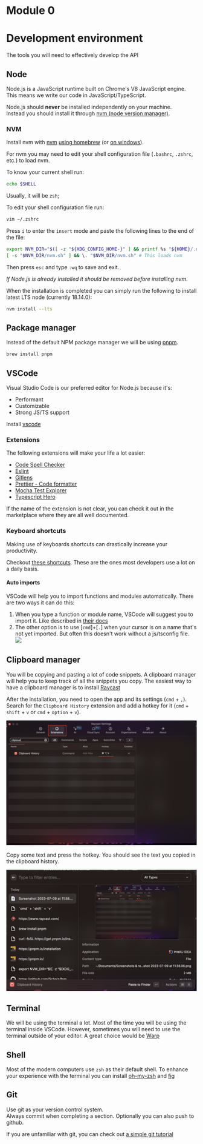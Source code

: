 # Module 0

# Development environment

The tools you will need to effectively develop the API

## Node

Node.js is a JavaScript runtime built on Chrome's V8 JavaScript engine. This means we write our code in JavaScript/TypeScript.

Node.js should **never** be installed independently on your machine.  
Instead you should install it through [nvm (node version manager)](https://formulae.brew.sh/formula/nvm).  

### NVM

Install nvm with [nvm](https://formulae.brew.sh/formula/nvm) [using homebrew](https://brew.sh/) (or [on windows](https://github.com/coreybutler/nvm-windows/releases)).

For nvm you may need to edit your shell configuration file (`.bashrc`, `.zshrc`, etc.) to load nvm.

To know your current shell run:

```bash
echo $SHELL
```

Usually, it will be `zsh`;

To edit your shell configuration file run:

```bash
vim ~/.zshrc
```

Press `i` to enter the `insert` mode and paste the following lines to the end of the file:

```bash
export NVM_DIR="$([ -z "${XDG_CONFIG_HOME-}" ] && printf %s "${HOME}/.nvm" || printf %s "${XDG_CONFIG_HOME}/nvm")"
[ -s "$NVM_DIR/nvm.sh" ] && \. "$NVM_DIR/nvm.sh" # This loads nvm
```

Then press `esc` and type `:wq` to save and exit.

_If Node.js is already installed it should be removed before installing nvm._

When the installation is completed you can simply run the following to install latest LTS node (currently 18.14.0):

```bash
nvm install --lts
```

## Package manager

Instead of the default NPM package manager we will be using [pnpm](https://pnpm.io/installation).

```bash
brew install pnpm
```

## VSCode

Visual Studio Code is our preferred editor for Node.js because it's:

- Performant
- Customizable
- Strong JS/TS support

Install [vscode](https://code.visualstudio.com/)

### Extensions

The following extensions will make your life a lot easier:

- [Code Spell Checker](https://marketplace.visualstudio.com/items?itemName=streetsidesoftware.code-spell-checker)
- [Eslint](https://marketplace.visualstudio.com/items?itemName=dbaeumer.vscode-eslint)
- [Gitlens](https://marketplace.visualstudio.com/items?itemName=eamodio.gitlens)
- [Prettier - Code formatter](https://marketplace.visualstudio.com/items?itemName=esbenp.prettier-vscode)
- [Mocha Test Explorer](https://marketplace.visualstudio.com/items?itemName=hbenl.vscode-mocha-test-adapter)
- [Typescript Hero](https://marketplace.visualstudio.com/items?itemName=rbbit.typescript-hero)

If the name of the extension is not clear, you can check it out in the marketplace where they are all well documented.

### Keyboard shortcuts

Making use of keyboards shortcuts can drastically increase your productivity.

Checkout [these shortcuts](https://betterprogramming.pub/15-useful-vscode-shortcuts-to-boost-your-productivity-415de3cb1910). These are the ones most developers use a lot on a daily basis.

#### Auto imports

VSCode will help you to import functions and modules automatically. There are two ways it can do this:

1. When you type a function or module name, VSCode will suggest you to import it. Like described in [their docs](https://code.visualstudio.com/docs/languages/javascript#_auto-imports)
2. The other option is to use [`cmd`]+[`.`] when your cursor is on a name that's not yet imported. But often this doesn't work without a js/tsconfig file.  
   ![](assets/auto-imports.png)

## Clipboard manager

You will be copying and pasting a lot of code snippets. A clipboard manager will help you to keep track of all the snippets you copy.
The easiest way to have a clipboard manager is to install [Raycast](https://www.raycast.com/)

After the installation, you need to open the app and its settings (`cmd` + `,`).
Search for the `Clipboard History` extension and add a hotkey for it (`cmd` + `shift` + `v` or `cmd` + `option` + `v`).

![Raycast Clipboard History](assets/clipboard-extension.png)

Copy some text and press the hotkey. You should see the text you copied in the clipboard history.

![Clipboard History](assets/clipboard-history.png)

## Terminal

We will be using the terminal a lot. Most of the time you will be using the terminal inside VSCode.
However, sometimes you will need to use the terminal outside of your editor. A great choice would be [Warp](https://app.warp.dev)

## Shell

Most of the modern computers use `zsh` as their default shell.
To enhance your experience with the terminal you can install [oh-my-zsh](https://ohmyz.sh/) and [fig](https://fig.io/)

## Git

Use git as your version control system.  
Always commit when completing a section. Optionally you can also push to github.

If you are unfamiliar with git, you can check out [a simple git tutorial](https://phoenixnap.com/kb/how-to-use-git)
